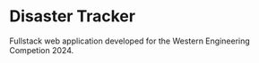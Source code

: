 # Disaster Tracker

Fullstack web application developed for the Western Engineering Competion 2024. 
